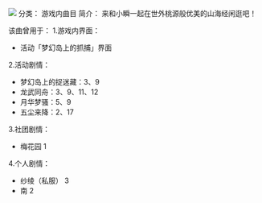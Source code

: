 ![](//static.kivo.wiki/images/music/cover/jcZruCutASbCoF3GdT7wGa6nZn5SY66R.png)
分类： 游戏内曲目
简介：
来和小瞬一起在世外桃源般优美的山海经闲逛吧！ 
 
该曲曾用于： 
1.游戏内界面： 
 - 活动「梦幻岛上的抓捕」界面 

2.活动剧情： 
 - 梦幻岛上的捉迷藏：3、9
 - 龙武同舟：3、9、11、12
 - 月华梦骚：5、9
 - 五尘来降：2、17

3.社团剧情： 
 - 梅花园 1 

4.个人剧情： 
 - 纱绫（私服） 3 
 - 南 2
